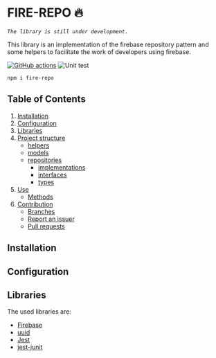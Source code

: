 # FIRE-REPO 🔥

_`The library is still under development.`_

This library is an implementation of the firebase repository pattern and some helpers to facilitate the work of developers using firebase.

[![GitHub actions](https://github.com/Orbis25/fire-repo/actions/workflows/actions.yml/badge.svg)](https://github.com/Orbis25/fire-repo/actions/workflows/actions.yml) ![Unit test](https://camo.githubusercontent.com/97ca82a645eb9f044ba1629ad1ff7f94020ab5d824dba41569d19be763ef0953/68747470733a2f2f696d672e736869656c64732e696f2f62616467652f74657374732d32342532307061737365642d73756363657373)

`npm i fire-repo`

## Table of Contents

1. [Installation](#installation)
2. [Configuration](#configuration)
3. [Libraries](#libraries)
4. [Project structure](#project-structure)
   - [helpers](#helpers)
   - [models](#models)
   - [repositories](#repositories)
     - [implementations](#implementations)
     - [interfaces](#interfaces)
     - [types](#types)
5. [Use](#use)
   - [Methods](#methods)
6. [Contribution](#contribution)
   - [Branches](#branches)
   - [Report an issuer](#report-un-issuer)
   - [Pull requests](#pull-requests)

## Installation

## Configuration

## Libraries

The used libraries are:

- [Firebase](https://www.npmjs.com/package/firebase/v/9.5.0)
- [uuid](https://www.npmjs.com/package/uuid/v/8.3.2)
- [Jest](https://www.npmjs.com/package/jest/v/27.4.2)
- [jest-junit](https://github.com/palmerj3/jest-junit)
